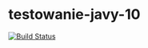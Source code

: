 # testowanie-javy-10
[![Build Status](https://travis-ci.org/zofiazientek/testowanie-javy-10.svg?branch=master)](https://travis-ci.org/zofiazientek/testowanie-javy-10)
